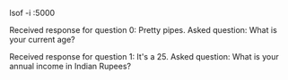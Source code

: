 lsof -i :5000

Received response for question 0: Pretty pipes. Asked question: What is your current age?

Received response for question 1: It's a 25. Asked question: What is your annual income in Indian Rupees?
